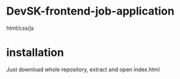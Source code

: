 # DevSK-frontend-job-application
html/css/js 

# installation

Just download whole repository, extract and open index.html

